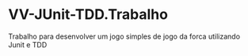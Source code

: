 # VV-JUnit-TDD.Trabalho
Trabalho para desenvolver um jogo simples de jogo da forca utilizando Junit e TDD
